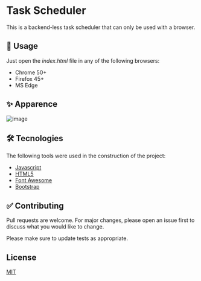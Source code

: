 # Task Scheduler

This is a backend-less task scheduler that can only be used with a browser.

## 🚀 Usage

Just open the *index.html* file in any of the following browsers:

- Chrome 50+
- Firefox 45+
- MS Edge

## ✨ Apparence

![image](https://user-images.githubusercontent.com/6551994/126916341-cec4ee7c-fa8d-41c6-8849-5a2c93ea6ff3.png)


## 🛠 Tecnologies

The following tools were used in the construction of the project:

- [Javascript](https://www.javascript.com/)
- [HTML5](https://developer.mozilla.org/en-US/docs/Glossary/HTML5)
- [Font Awesome](https://fontawesome.com/)
- [Bootstrap](https://getbootstrap.com/)

## ✅ Contributing
Pull requests are welcome. For major changes, please open an issue first to discuss what you would like to change.

Please make sure to update tests as appropriate.

## License
[MIT](https://choosealicense.com/licenses/mit/)
